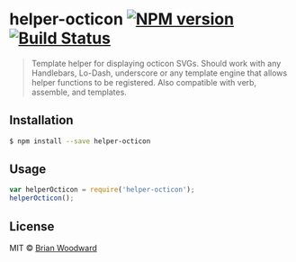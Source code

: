 # helper-octicon [![NPM version](https://badge.fury.io/js/helper-octicon.svg)](https://npmjs.org/package/helper-octicon) [![Build Status](https://travis-ci.org/helpers/helper-octicon.svg?branch=master)](https://travis-ci.org/helpers/helper-octicon)

> Template helper for displaying octicon SVGs. Should work with any Handlebars, Lo-Dash, underscore or any template engine that allows helper functions to be registered. Also compatible with verb, assemble, and templates.

## Installation

```sh
$ npm install --save helper-octicon
```

## Usage

```js
var helperOcticon = require('helper-octicon');
helperOcticon();
```

## License

MIT © [Brian Woodward](https://github.com/doowb)
